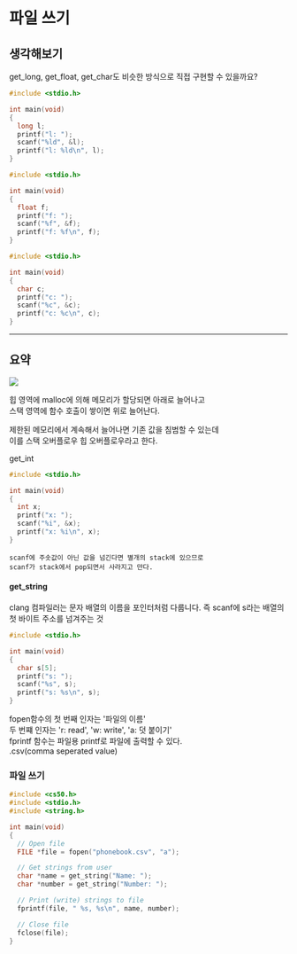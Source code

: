# 파일 쓰기

## 생각해보기
get_long, get_float, get_char도 비슷한 방식으로 직접 구현할 수 있을까요?
```c
#include <stdio.h>

int main(void)
{
  long l;
  printf("l: ");
  scanf("%ld", &l);
  printf("l: %ld\n", l);
}
```
``` c
#include <stdio.h>

int main(void)
{
  float f;
  printf("f: ");
  scanf("%f", &f);
  printf("f: %f\n", f);
}
```
``` c
#include <stdio.h>

int main(void)
{
  char c;
  printf("c: ");
  scanf("%c", &c);
  printf("c: %c\n", c);
}
```

- - -

## 요약

![](https://cs50.harvard.edu/x/2020/notes/4/memory_layout.png)

힙 영역에 malloc에 의해 메모리가 할당되면 아래로 늘어나고   
스택 영역에 함수 호출이 쌓이면 위로 늘어난다.  

제한된 메모리에서 계속해서 늘어나면 기존 값을 침범할 수 있는데  
이를 스택 오버플로우 힙 오버플로우라고 한다.

get_int 
``` c
#include <stdio.h>

int main(void)
{
  int x;
  printf("x: ");
  scanf("%i", &x);
  printf("x: %i\n", x);
}
```

```
scanf에 주솟값이 아닌 값을 넘긴다면 별개의 stack에 있으므로 
scanf가 stack에서 pop되면서 사라지고 만다.
```

#### get_string

clang 컴파일러는 문자 배열의 이름을 포인터처럼 다룹니다. 즉 scanf에 s라는 배열의 첫 바이트 주소를 넘겨주는 것
``` c
#include <stdio.h>

int main(void)
{
  char s[5];
  printf("s: ");
  scanf("%s", s);
  printf("s: %s\n", s);
}
```

fopen함수의 
  첫 번째 인자는 '파일의 이름'   
  두 번쨰 인자는 'r: read', 'w: write', 'a: 덧 붙이기'  
fprintf 함수는 파일용 printf로 파일에 출력할 수 있다.  
.csv(comma seperated value)

### 파일 쓰기 
``` c
#include <cs50.h>
#include <stdio.h>
#include <string.h>

int main(void)
{
  // Open file
  FILE *file = fopen("phonebook.csv", "a");

  // Get strings from user
  char *name = get_string("Name: ");
  char *number = get_string("Number: ");

  // Print (write) strings to file
  fprintf(file, " %s, %s\n", name, number);

  // Close file
  fclose(file);
}
```